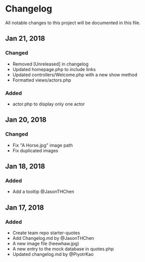 # Changelog
All notable changes to this project will be documented in this file.

## Jan 21, 2018
### Changed
- Removed [Unreleased] in changelog
- Updated homepage.php to include links
- Updated controllers/Welcome.php with a new show method
- Formatted views/actors.php

### Added
- actor.php to display only one actor

## Jan 20, 2018
### Changed
- Fix "A Horse.jpg" image path
- Fix duplicated images

## Jan 18, 2018
### Added
- Add a tooltip @JasonTHChen

## Jan 17, 2018
### Added
- Create team repo starter-quotes
- Add Changelog.md by @JasonTHChen
- A new image file (heewhaw.jpg)
- A new entry to the mock database in quotes.php
- Updated changelog.md by @PiyotrKao
